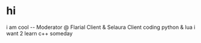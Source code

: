 # hi
i am cool 
-- Moderator @ Flarial Client & Selaura Client                                                                                                                                                                                                                             coding python & lua
i want 2 learn c++ someday

